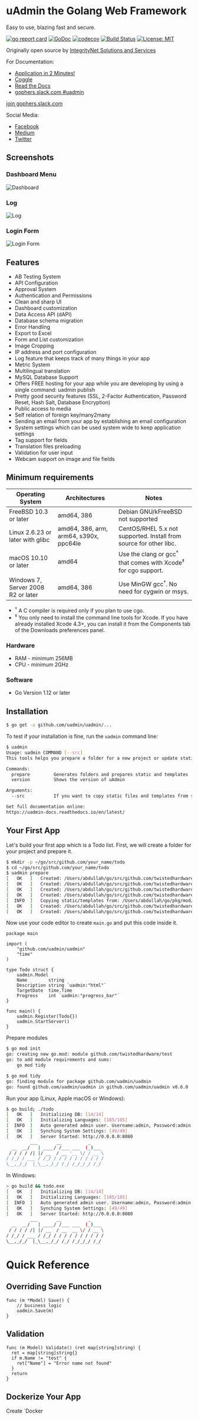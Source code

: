 # uAdmin the Golang Web Framework

Easy to use, blazing fast and secure.

[![go report card](https://goreportcard.com/badge/github.com/uadmin/uadmin "go report card")](https://goreportcard.com/report/github.com/uadmin/uadmin)
[![GoDoc](https://godoc.org/github.com/uadmin/uadmin?status.svg)](https://godoc.org/github.com/uadmin/uadmin)
[![codecov](https://codecov.io/gh/uadmin/uadmin/branch/master/graph/badge.svg)](https://codecov.io/gh/uadmin/uadmin)
[![Build Status](https://travis-ci.com/uadmin/uadmin.svg?branch=master)](https://travis-ci.com/uadmin/uadmin)
[![License: MIT](https://img.shields.io/badge/License-MIT-brightgreen.svg)](https://github.com/uadmin/uadmin/blob/master/LICENSE)

Originally open source by [IntegrityNet Solutions and Services](https://www.integritynet.biz/)

For Documentation:

- [Application in 2 Minutes!](https://www.youtube.com/watch?v=1WwOOYOIQBw&t=41s)
- [Coggle](https://coggle.it/diagram/XSzwl1j7lUdVWvIl/t/uadmin-the-golang-web-framework)
- [Read the Docs](https://uadmin-docs.readthedocs.io/en/latest/)
- [gophers.slack.com #uadmin](https://gophers.slack.com/messages/uadmin/)

[join gophers.slack.com](https://join.slack.com/t/gophers/shared_invite/zt-fajz7jh3-2cpkmFU~hQb8d5LmOCnhfQ)

Social Media:

- [Facebook](https://www.facebook.com/uadminio/)
- [Medium](https://medium.com/@twistedhardware)
- [Twitter](https://twitter.com/uAdminio)

## Screenshots

### Dashboard Menu

![Dashboard](https://github.com/uadmin/uadmin-docs/raw/master/assets/uadmindashboard.png)
&nbsp;

### Log

![Log](https://github.com/uadmin/uadmin-docs/raw/master/assets/log.png)
&nbsp;

### Login Form

![Login Form](https://github.com/uadmin/uadmin-docs/raw/master/tutorial/assets/loginform.png)
&nbsp;

## Features

- AB Testing System
- API Configuration
- Approval System
- Authentication and Permissions
- Clean and sharp UI
- Dashboard customization
- Data Access API (dAPI)
- Database schema migration
- Error Handling
- Export to Excel
- Form and List customization
- Image Cropping
- IP address and port configuration
- Log feature that keeps track of many things in your app
- Metric System
- Multilingual translation
- MySQL Database Support
- Offers FREE hosting for your app while you are developing by using a single command: uadmin publish
- Pretty good security features (SSL, 2-Factor Authentication, Password Reset, Hash Salt, Database Encryption)
- Public access to media
- Self relation of foreign key/many2many
- Sending an email from your app by establishing an email configuration
- System settings which can be used system wide to keep application settings
- Tag support for fields
- Translation files preloading
- Validation for user input
- Webcam support on image and file fields

## Minimum requirements

| Operating System                   |                Architectures              |                                Notes                                                |
|------------------------------------|-------------------------------------------|-------------------------------------------------------------------------------------|
| FreeBSD 10.3 or later              |  amd64, 386                               | Debian GNU/kFreeBSD not supported                                                   |
| Linux 2.6.23 or later with glibc   |  amd64, 386, arm, arm64, s390x, ppc64le   | CentOS/RHEL 5.x not supported. Install from source for other libc.                  |
| macOS 10.10 or later               |  amd64                                    | Use the clang or gcc<sup>†</sup> that comes with Xcode<sup>‡</sup> for cgo support. |
| Windows 7, Server 2008 R2 or later |  amd64, 386                               | Use MinGW gcc<sup>†</sup>. No need for cygwin or msys.                              |

- <sup>†</sup> A C compiler is required only if you plan to use cgo.
- <sup>‡</sup> You only need to install the command line tools for Xcode. If you have already installed Xcode 4.3+, you can install it from the Components tab of the Downloads preferences panel.

### Hardware

- RAM - minimum 256MB
- CPU - minimum 2GHz

### Software

- Go Version 1.12 or later

## Installation

```bash
$ go get -u github.com/uadmin/uadmin/...
```

To test if your installation is fine, run the `uadmin` command line:

```bash
$ uadmin
Usage: uadmin COMMAND [--src]
This tools helps you prepare a folder for a new project or update static files and templates

Commands:
  prepare         Generates folders and prepares static and templates
  version         Shows the version of uAdmin

Arguments:
  --src           If you want to copy static files and templates from src folder

Get full documentation online:
https://uadmin-docs.readthedocs.io/en/latest/
```

## Your First App

Let's build your first app which is a Todo list. First, we will create a folder for your project and prepare it.

```bash
$ mkdir -p ~/go/src/github.com/your_name/todo
$ cd ~/go/src/github.com/your_name/todo
$ uadmin prepare
[   OK   ]   Created: /Users/abdullah/go/src/github.com/twistedhardware/test/models
[   OK   ]   Created: /Users/abdullah/go/src/github.com/twistedhardware/test/api
[   OK   ]   Created: /Users/abdullah/go/src/github.com/twistedhardware/test/views
[   OK   ]   Created: /Users/abdullah/go/src/github.com/twistedhardware/test/media
[  INFO  ]   Copying static/templates from: /Users/abdullah/go/pkg/mod/github.com/uadmin/uadmin@v0.6.0
[   OK   ]   Created: /Users/abdullah/go/src/github.com/twistedhardware/test/static
[   OK   ]   Created: /Users/abdullah/go/src/github.com/twistedhardware/test/templates
```

Now use your code editor to create `main.go` and put this code inside it.

```golang
package main

import (
	"github.com/uadmin/uadmin"
	"time"
)

type Todo struct {
	uadmin.Model
	Name        string
	Description string `uadmin:"html"`
	TargetDate  time.Time
	Progress    int `uadmin:"progress_bar"`
}

func main() {
	uadmin.Register(Todo{})
	uadmin.StartServer()
}
```

Prepare modules

```bash
$ go mod init
go: creating new go.mod: module github.com/twistedhardware/test
go: to add module requirements and sums:
	go mod tidy

$ go mod tidy
go: finding module for package github.com/uadmin/uadmin
go: found github.com/uadmin/uadmin in github.com/uadmin/uadmin v0.6.0
```

Run your app (Linux, Apple macOS or Windows):

```bash
$ go build; ./todo
[   OK   ]   Initializing DB: [14/14]
[   OK   ]   Initializing Languages: [185/185]
[  INFO  ]   Auto generated admin user. Username:admin, Password:admin.
[   OK   ]   Synching System Settings: [49/49]
[   OK   ]   Server Started: http://0.0.0.0:8080
         ___       __          _
  __  __/   | ____/ /___ ___  (_)___
 / / / / /| |/ __  / __ '__ \/ / __ \
/ /_/ / ___ / /_/ / / / / / / / / / /
\__,_/_/  |_\__,_/_/ /_/ /_/_/_/ /_/
```

In Windows:

```bash
> go build && todo.exe
[   OK   ]   Initializing DB: [14/14]
[   OK   ]   Initializing Languages: [185/185]
[  INFO  ]   Auto generated admin user. Username:admin, Password:admin.
[   OK   ]   Synching System Settings: [49/49]
[   OK   ]   Server Started: http://0.0.0.0:8080
         ___       __          _
  __  __/   | ____/ /___ ___  (_)___
 / / / / /| |/ __  / __  __ \/ / __ \
/ /_/ / ___ / /_/ / / / / / / / / / /
\__,_/_/  |_\__,_/_/ /_/ /_/_/_/ /_/
```

# Quick Reference

## Overriding Save Function

```golang
func (m *Model) Save() {
	// business logic
	uadmin.Save(m)
}
```

## Validation

```golang
func (m Model) Validate() (ret map[string]string) {
  ret = map[string]string{}
  if m.Name != "test" {
    ret["Name"] = "Error name not found"
  }
  return
}
```

## Dockerize Your App

Create `Docker